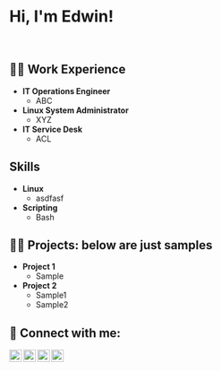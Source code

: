 <!-- this was copied from Josh Madakor's profile (Thanks Josh!)  https://www.youtube.com/watch?v=zgqfWLHNKLk :) --> 
<h1>Hi, I'm Edwin! </h1>
<br/>
<!--<b>IT Operations Engineer</b>-->
<!--<a href="https://github.com/sadieedwin">GitHub</a> <a href="https://www.linkedin.com/in/sadieedwin/">LinkedIn</a> </a>-->

<h2>👨‍💻 Work Experience</h2>

- <b>IT Operations Engineer</b>
  - ABC
- <b>Linux System Administrator</b>
  - XYZ
- <b>IT Service Desk</b>
  - ACL
    
<h2>Skills </h2>

- <b>Linux</b>
  - asdfasf
- <b>Scripting</b>
  - Bash

<h2>👨‍💻 Projects: below are just samples</h2>

- <b>Project 1</b>
  - Sample
- <b>Project 2</b>
  - Sample1
  - Sample2

<!-- <h2>📺 Popular YouTube Videos</h2>

- [How to get into Cybersecurity Starting From Zero](https://www.youtube.com/watch?v=a83ASGn_V_s)
- [A Day in the Life of a Cybersecurity Anayst](https://www.youtube.com/watch?v=uHy3oM7NnoU)
- [How to Create a KeyLogger (C#)](https://www.youtube.com/watch?v=N-L9hklSlNk)
- [Ransomware Demonstration (C#)](https://www.youtube.com/watch?v=OfvdQeh79s0)
- [Is WGU Legit?](https://www.youtube.com/watch?v=E2MwRWxDBkA)
-->
<h2> 🤳 Connect with me:</h2>

[<img align="left" alt="JoshMadakor | YouTube" width="22px" src="https://cdn.jsdelivr.net/npm/simple-icons@v3/icons/youtube.svg" />][youtube]
[<img align="left" alt="JoshMadakor | Twitter" width="22px" src="https://cdn.jsdelivr.net/npm/simple-icons@v3/icons/twitter.svg" />][twitter]
[<img align="left" alt="JoshMadakor | LinkedIn" width="22px" src="https://cdn.jsdelivr.net/npm/simple-icons@v3/icons/linkedin.svg" />][linkedin]
[<img align="left" alt="JoshMadakor | Instagram" width="22px" src="https://cdn.jsdelivr.net/npm/simple-icons@v3/icons/instagram.svg" />][instagram]

[twitter]: https://twitter.com/sadieedwin
[youtube]: https://www.youtube.com/c/sadieedwin
[instagram]: https://www.instagram.com/sadieedwin
[linkedin]: https://linkedin.com/in/sadieedwin

<!--
**sadieedwin/sadieedwin** is a ✨ _special_ ✨ repository because its `README.md` (this file) appears on your GitHub profile.

Here are some ideas to get you started:

- 🔭 I’m currently working on ...
- 🌱 I’m currently learning ...
- 👯 I’m looking to collaborate on ...
- 🤔 I’m looking for help with ...
- 💬 Ask me about ...
- 📫 How to reach me: ...
- 😄 Pronouns: ...
- ⚡ Fun fact: ...
-->
